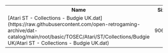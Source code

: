<table>
<tr><th>Name</th><th>Size</th></tr>
<tr><td>[Atari ST - Collections - Budgie UK.dat](https://raw.githubusercontent.com/open-retrogaming-archive/dat-catalog/main/root/basic/TOSEC/Atari/ST/Collections/Budgie UK/Atari ST - Collections - Budgie UK.dat)</td><td>90663</td></tr>
</table>
